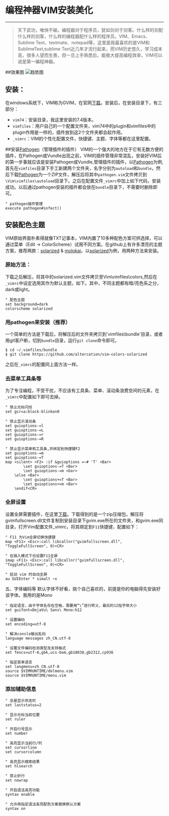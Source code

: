 ﻿# 编程神器VIM安装美化

---
> 天下武功，唯快不破。编程器对于程序员，犹如剑对于剑客。什么样的剑配什么样的剑客，什么样的编程器配什么样的程序员。VIM、Emacs、Sublime Text、textmate、notepad等，这里面我最喜欢的是VIM和SublimeText,sublime Text近几年才流行起来，而VIM历史悠久，学习成本高，很多人望而生畏，但一旦上手熟悉后，能极大提高编程效率，VIM可以说是第一编程神器。

##效果图
![趋势图](http://www.iacheron.com/wp-content/uploads/2015/01/vim-full.png)

## 安装：
在windows系统下，VIM称为GVIM，在官网[下载](http://www.vim.org/download.php)。安装后，在安装目录下，有三部分：

- `vim74`：安装目录，我这里安装的7.4版本。
- `vimfiles`：用户自己的一个配置文件夹，vim74中的plugin和vimfiles中的plugin作用是一样的，插件放到这2个文件夹都会起作用。
- `_vimrc`：VIM的个性化配置文件，快捷键、主题、字体等都在这里配置。

##安装[Pathogen](https://github.com/tpope/vim-pathogen)（管理插件的插件）
VIM的一个强大的地方在于它有无数方便的插件，在Pathogen或Vundle出现之前，VIM的插件管理非常混乱，安装好VIM后的第一步事就应该是安装Pathogen或Vundle,管理插件的插件，以[Pathogen](https://github.com/tpope/vim-pathogen)为例,首先在`vimfiles`目录下手工新建两个文件夹，名字分别为`autoload`和`bundle`，然后下载[Pathogen](https://github.com/tpope/vim-pathogen)为一个ZIP文件，解压后将其中`pathogen.vim`文件拷贝到`\Vim\vimfiles\autoload`目录下。之后在配置文件`_vimrc`中加上如下代码，安装成功。以后通过pathogen安装的插件都会放在`bundle`目录下，不需要时删除即可。

```
" pathogen插件管理
execute pathogen#infect()
```

## 安装配色主题
VIM原始界面朴素得就像TXT记事本，VIM内置了10多种配色方案可供选择，可以通过菜单（Edit -> ColorScheme）试用不同方案。在github上有许多漂亮的主题方案，推荐两款：[solarized](https://github.com/altercation/vim-colors-solarized) &  [molokai](https://github.com/tomasr/molokai)。以[solarized](https://github.com/altercation/vim-colors-solarized)为例，用两种方法来安装。
### 原始方法：
下载之后解压，将其中的solarized.vim文件拷贝至Vim\vimfiles\colors,然后在`_vimrc`中设定选用其作为默认主题，如下。其中，不同主题都有暗/亮色系之分，dark或light。

```
" 配色主题
set background=dark
colorscheme solarized
```
### 用pathogen来安装（推荐）
一个简单的方法是下载后，将解压后的文件夹拷贝到'vimfiles\bundle'目录，或者用git客户断，切到`bundle`目录，运行`git clone`命令即可。
```
$ cd ~/.vimfiles/bundle
$ git clone https://github.com/altercation/vim-colors-solarized
```
之后在`_vimrc`的配置同上面方法一样。

### 去菜单工具条等
为了专注编程，不受干扰，不应该有工具条、菜单、滚动条浪费空间的元素，在`_vimrc`中配置如下即可去掉。

```
" 禁止光标闪烁
set gcr=a:block-blinkon0
```

```
" 禁止显示滚动条
set guioptions-=l
set guioptions-=L
set guioptions-=r
set guioptions-=R
```

```
" 禁止显示菜单和工具条,并绑定到快捷键F2
set guioptions-=m
set guioptions-=T
map <silent> <F2> :if &guioptions =~# 'T' <Bar>
        \set guioptions-=T <Bar>
        \set guioptions-=m <bar>
    \else <Bar>
        \set guioptions+=T <Bar>
        \set guioptions+=m <Bar>
    \endif<CR>
```


### 全屏设置
设置全屏需要插件，在这里[下载](http://www.vim.org/scripts/script.php?script_id=2596)。下载得到的是一个zip压缩包，解压将gvimfullscreen.dll文件复制到安装目录下gvim.exe所在的文件夹，和gvim.exe同目录，打开Vim配置文件_vimrc，将其绑定到`F11`快捷键，配置如下：


```
" F11 为Vim全屏切换快捷键
map <F11> <Esc>:call libcallnr("gvimfullscreen.dll", "ToggleFullScreen", 0)<CR>
```

```
" 在插入模式下也设置F11全屏
imap <F11> <Esc>:call libcallnr("gvimfullscreen.dll", "ToggleFullScreen", 0)<CR>
```

```
" 启动 vim 时自动全屏
au GUIEnter * simalt ~x
```

五、字体编码等
默认字体不好看，挑个自己喜欢的，前提是你的电脑得先安装好该字体。我用的是Mono

```
" 指定语言，由于字体名存在空格，需要用“\”进行转义，最后的12指字体大小
set guifont=DejaVu\ Sans\ Mono:h12
```

``` 
" 设置编码
set encoding=utf-8
```

```
" 解决consle输出乱码
language messages zh_CN.utf-8
```

```
" 设置文件编码检测类型及支持格式
set fencs=utf-8,gbk,ucs-bom,gb18030,gb2312,cp936
```

```
" 指定菜单语言
set langmenu=zh_CN.utf-8
source $VIMRUNTIME/delmenu.vim
source $VIMRUNTIME/menu.vim
```

### 添加辅助信息

```
" 总是显示状态栏
set laststatus=2
```

```
" 显示光标当前位置
set ruler
```

```
" 开启行号显示
set number
```

```
" 高亮显示当前行/列
set cursorline
set cursorcolumn
```

```
" 高亮显示搜索结果
set hlsearch
```

```
" 禁止折行
set nowrap
```

```
" 开启语法高亮功能
syntax enable
```

```
" 允许用指定语法高亮配色方案替换默认方案
syntax on
```
